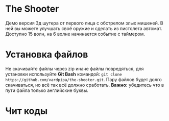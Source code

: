 # The Shooter
Демо версия 3д шутера от первого лица с обстрелом злых мишеней. В ней вы можете улучшать своё оружие и сделать из пистолета автомат. Доступно 15 волн, на 6 волне начинается событие с таймером.

# Установка файлов
Не скачивайте файлы через zip иначе файлы повредяться, для установки используйте **Git Bash** командой:
`git clone https://github.com/vardpipa/the-shooter.git`.
Пару файлов будет долго скачиваться, но всё так всё должно сработать.
**Важно:** убедитесь что в пути файла только английские буквы.

# Чит коды
